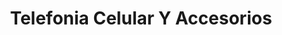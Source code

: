 ---
title: "Telefonia Celular Y Accesorios"
url: /quito/telefonia-celular-y-accesorios/
shop: teléfono móvil
---